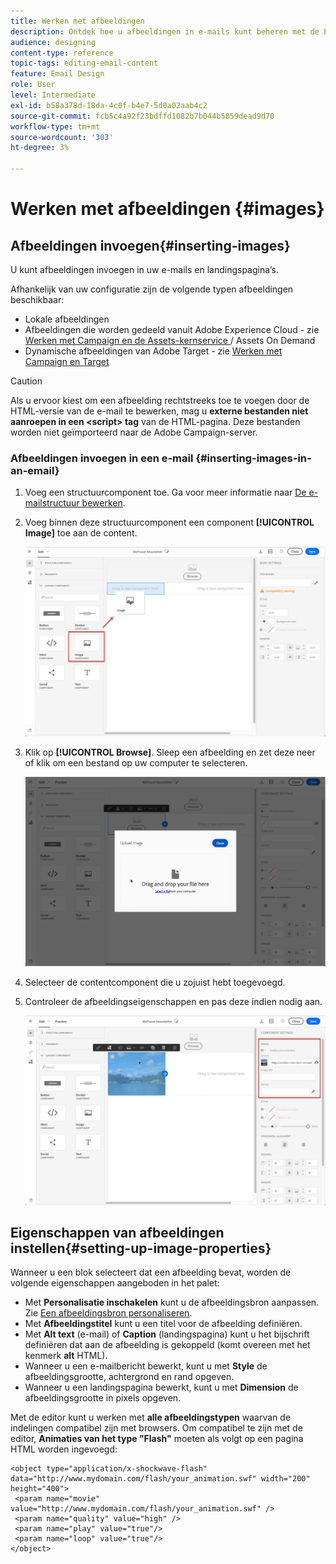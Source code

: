 ```yaml
---
title: Werken met afbeeldingen
description: Ontdek hoe u afbeeldingen in e-mails kunt beheren met de Email Designer.
audience: designing
content-type: reference
topic-tags: editing-email-content
feature: Email Design
role: User
level: Intermediate
exl-id: b58a378d-18da-4c0f-b4e7-5d0a02aab4c2
source-git-commit: fcb5c4a92f23bdffd1082b7b044b5859dead9d70
workflow-type: tm+mt
source-wordcount: '303'
ht-degree: 3%

---
```


# Werken met afbeeldingen {#images}

## Afbeeldingen invoegen{#inserting-images}

U kunt afbeeldingen invoegen in uw e-mails en landingspagina’s.

Afhankelijk van uw configuratie zijn de volgende typen afbeeldingen beschikbaar:

* Lokale afbeeldingen
* Afbeeldingen die worden gedeeld vanuit Adobe Experience Cloud - zie [ Werken met Campaign en de Assets-kernservice ](../../integrating/using/working-with-campaign-and-assets-core-service.md) / Assets On Demand
* Dynamische afbeeldingen van Adobe Target - zie [Werken met Campaign en Target](../../integrating/using/about-campaign-target-integration.md)

>[!CAUTION]
>
>Als u ervoor kiest om een afbeelding rechtstreeks toe te voegen door de HTML-versie van de e-mail te bewerken, mag u **externe bestanden niet aanroepen in een &lt;script> tag** van de HTML-pagina. Deze bestanden worden niet geïmporteerd naar de Adobe Campaign-server.

### Afbeeldingen invoegen in een e-mail {#inserting-images-in-an-email}

1. Voeg een structuurcomponent toe. Ga voor meer informatie naar [De e-mailstructuur bewerken](../../designing/using/designing-from-scratch.md#defining-the-email-structure).
1. Voeg binnen deze structuurcomponent een component **[!UICONTROL Image]** toe aan de content.

   ![](assets/des_insert_images_1.png)

1. Klik op **[!UICONTROL Browse]**. Sleep een afbeelding en zet deze neer of klik om een bestand op uw computer te selecteren.

   ![](assets/des_insert_images_2.png)

1. Selecteer de contentcomponent die u zojuist hebt toegevoegd.
1. Controleer de afbeeldingseigenschappen en pas deze indien nodig aan.

   ![](assets/des_insert_images_3.png)

## Eigenschappen van afbeeldingen instellen{#setting-up-image-properties}

Wanneer u een blok selecteert dat een afbeelding bevat, worden de volgende eigenschappen aangeboden in het palet:

* Met **Personalisatie inschakelen** kunt u de afbeeldingsbron aanpassen. Zie [ Een afbeeldingsbron personaliseren](../../designing/using/personalization.md#personalizing-an-image-source).
* Met **Afbeeldingstitel** kunt u een titel voor de afbeelding definiëren.
* Met **Alt text** (e-mail) of **Caption** (landingspagina) kunt u het bijschrift definiëren dat aan de afbeelding is gekoppeld (komt overeen met het kenmerk **alt** HTML).
* Wanneer u een e-mailbericht bewerkt, kunt u met **Style** de afbeeldingsgrootte, achtergrond en rand opgeven.
* Wanneer u een landingspagina bewerkt, kunt u met **Dimension** de afbeeldingsgrootte in pixels opgeven.

Met de editor kunt u werken met **alle afbeeldingstypen** waarvan de indelingen compatibel zijn met browsers. Om compatibel te zijn met de editor, **Animaties van het type &quot;Flash&quot;** moeten als volgt op een pagina HTML worden ingevoegd:

```
<object type="application/x-shockwave-flash" data="http://www.mydomain.com/flash/your_animation.swf" width="200" height="400">
 <param name="movie" value="http://www.mydomain.com/flash/your_animation.swf" />
 <param name="quality" value="high" />
 <param name="play" value="true"/>
 <param name="loop" value="true"/> 
</object>
```

<!--
## Modifying images with the Adobe Creative SDK{#modifying-images-with-the-adobe-creative-sdk}

You can edit images and use a complete set of features powered by the Adobe Creative SDK to enhance your images directly in the content editor when editing emails or landing pages.

The image editor offers a powerful, full-featured image editing UI component that allows you to edit images and apply effects and frames, original high-quality stickers, beautiful overlays, fun features like tilt shift and color splash, pro-level adjustments and more.

To modify an image with the Adobe Creative SDK:

1. Select the image.
1. In the toolbar, click the Creative Cloud icon.

   ![](assets/des_creative_sdk_icon.png)

1. Select the tool you want to use through the icons on the top of the window to modify the image.

   ![](assets/email_designer_ccsdktoolbar.png)

1. Click **[!UICONTROL Save]** when modifications are done. The updated image is saved on Adobe Campaign server and ready to be used.

>[!NOTE]
>
>Tools offered in the image editor cannot be customized.
-->
